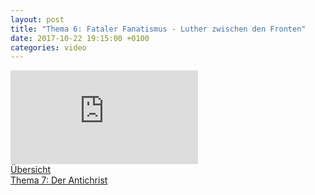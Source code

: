```yaml
---
layout: post
title: "Thema 6: Fataler Fanatismus - Luther zwischen den Fronten"
date: 2017-10-22 19:15:00 +0100
categories: video
---
```


<div class="o-ratio o-ratio--16:9 u-shadow u-mv">
    <iframe src="http://embed.joelmediatv.de/06501" frameborder="0" allowfullscreen></iframe>
</div>

<div class="o-pack">
    <div class="o-pack__item">
        <a class="c-btn c-btn--primary c-btn--ghost" href="/programm-2017/#program">Übersicht</a>
    </div>
    <div class="o-pack__item u-text-right">
        <a class="c-btn c-btn--primary" href="{{ site.baseurl }}{% post_url 2017-10-27-thema-7 %}">Thema 7: Der Antichrist <span class="u-ic-arrow-forward"></span></a>
    </div>
</div>

